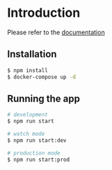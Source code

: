 # Introduction
Please refer to the [documentation](requirement.MD)

## Installation

```bash
$ npm install
$ docker-compose up -d
```

## Running the app

```bash
# development
$ npm run start

# watch mode
$ npm run start:dev

# production mode
$ npm run start:prod
```
